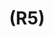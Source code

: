 ---
layout: page
title: (R5)
nav_order: 5
parent: Requirements
grand_parent: Software Development and Maintenance
permalink: /phases/operations/software_development_and_maintenance/requirements/r5/
---